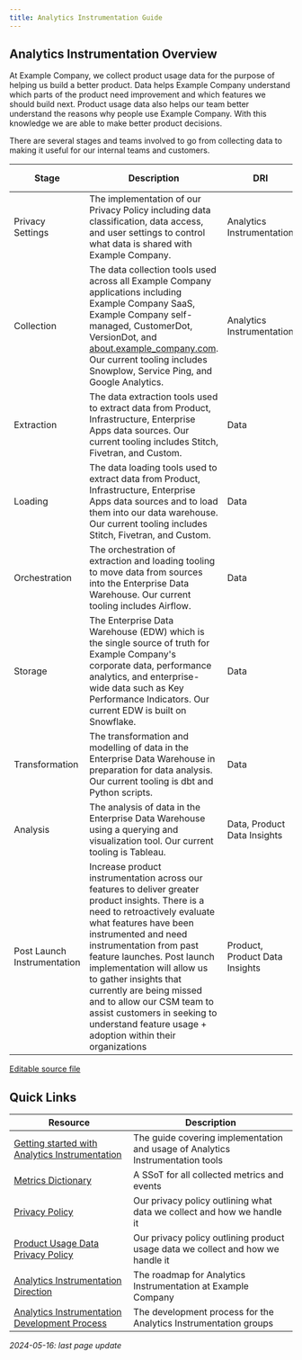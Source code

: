 ```yaml
---
title: Analytics Instrumentation Guide
---
```


## Analytics Instrumentation Overview

At Example Company, we collect product usage data for the purpose of helping us build a better product. Data helps Example Company understand which parts of the product need improvement and which features we should build next. Product usage data also helps our team better understand the reasons why people use Example Company. With this knowledge we are able to make better product decisions.

There are several stages and teams involved to go from collecting data to making it useful for our internal teams and customers.

| Stage | Description | DRI | Support Teams |
| ----- | ----------- | --- | ------------- |
| Privacy Settings | The implementation of our Privacy Policy including data classification, data access, and user settings to control what data is shared with Example Company. | Analytics Instrumentation | Legal, Data |
| Collection | The data collection tools used across all Example Company applications including Example Company SaaS, Example Company self-managed, CustomerDot, VersionDot, and [about.example_company.com](https://about.example_company.com/). Our current tooling includes Snowplow, Service Ping, and Google Analytics. | Analytics Instrumentation | Infrastructure |
| Extraction | The data extraction tools used to extract data from Product, Infrastructure, Enterprise Apps data sources. Our current tooling includes Stitch, Fivetran, and Custom. | Data |  |
| Loading | The data loading tools used to extract data from Product, Infrastructure, Enterprise Apps data sources and to load them into our data warehouse. Our current tooling includes Stitch, Fivetran, and Custom. | Data |  |
| Orchestration | The orchestration of extraction and loading tooling to move data from sources into the Enterprise Data Warehouse. Our current tooling includes Airflow. | Data |  |
| Storage | The Enterprise Data Warehouse (EDW) which is the single source of truth for Example Company's corporate data, performance analytics, and enterprise-wide data such as Key Performance Indicators. Our current EDW is built on Snowflake. | Data |  |
| Transformation | The transformation and modelling of data in the Enterprise Data Warehouse in preparation for data analysis. Our current tooling is dbt and Python scripts. | Data | Analytics Instrumentation |
| Analysis | The analysis of data in the Enterprise Data Warehouse using a querying and visualization tool. Our current tooling is Tableau. | Data, Product Data Insights | Analytics Instrumentation |
| Post Launch Instrumentation | Increase product instrumentation across our features to deliver greater product insights. There is a need to retroactively evaluate what features have been instrumented and need instrumentation from past feature launches. Post launch implementation will allow us to gather insights that currently are being missed and to allow our CSM team to assist customers in seeking to understand feature usage + adoption within their organizations | Product, Product Data Insights | Analytics Instrumentation |

[Editable source file](https://docs.google.com/spreadsheets/d/144-BLh7uyX4aY23QNrvke5BqCcb9xfPk2BL4qGFvzFY/edit?usp=sharing)

## Quick Links

| Resource | Description |
| -------- | ----------- |
| [Getting started with Analytics Instrumentation](https://docs.example_company.com/ee/development/internal_analytics/) | The guide covering implementation and usage of Analytics Instrumentation tools |
| [Metrics Dictionary](https://metrics.example_company.com/) | A SSoT for all collected metrics and events |
| [Privacy Policy](https://about.example_company.com/privacy/) | Our privacy policy outlining what data we collect and how we handle it |
| [Product Usage Data Privacy Policy](/handbook.example_company.com/handbook/legal/privacy/customer-product-usage-information/) | Our privacy policy outlining product usage data we collect and how we handle it |
| [Analytics Instrumentation Direction](https://about.example_company.com/direction/analytics/analytics-instrumentation/) | The roadmap for Analytics Instrumentation at Example Company |
| [Analytics Instrumentation Development Process](/handbook/engineering/development/analytics/analytics-instrumentation/) | The development process for the Analytics Instrumentation groups |

_2024-05-16: last page update_

